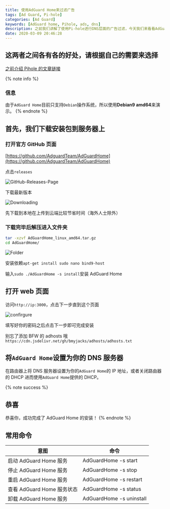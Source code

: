 ```yaml
---
title: 使用AdGuard Home来过滤广告
tags: [Ad Guard, Pi-hole]
categories: [Ad Guard]
keywords: [AdGuard home, Pihole, ads, dns]
description: 之前我们讲解了使用Pi-hole进行DNS层面的广告过滤，今天我们来看看AdGuard Home的表现是不是和Pihole一样呢?一起来看看吧。
date: 2020-03-09 20:46:28
---
```


## 这两者之间各有各的好处，请根据自己的需要来选择

[之前介绍 Pihole 的文章链接](https://www.bmyjacks.cn/2020/pihole.html)

{% note info %}

### 信息

由于`AdGuard Home`目前只支持`Debian`操作系统，所以使用**Debian9 amd64**来演示。
{% endnote %}

## 首先，我们下载安装包到服务器上

### 打开官方 GitHub 页面

[https://github.com/AdguardTeam/AdGuardHome](https://github.com/AdguardTeam/AdGuardHome)

点击`releases`

![GitHub-Releases-Page](https://cdn-bmyjacks-io.oss-cn-shenzhen.aliyuncs.com/img/20200309194654.png?x-oss-process=style/img)

下载最新版本

![Downloading](https://cdn-bmyjacks-io.oss-cn-shenzhen.aliyuncs.com/img/20200309194854.png?x-oss-process=style/img)

先下载到本地在上传到云端比较节省时间（海外人士除外）

### 下载完毕后解压进入文件夹

```bash
tar -xzvf AdGuardHome_linux_amd64.tar.gz
cd AdGuardHome/
```

![Folder](https://cdn-bmyjacks-io.oss-cn-shenzhen.aliyuncs.com/img/20200309201502.png?x-oss-process=style/img)

安装依赖`apt-get install sudo nano bind9-host`

输入`sudo ./AdGuardHome -s install`安装 AdGuard Home

## 打开 web 页面

访问`http://ip:3000`，点击下一步直到这个页面

![confirgure](https://cdn-bmyjacks-io.oss-cn-shenzhen.aliyuncs.com/img/20200309202015.png?x-oss-process=style/img)

填写好你的密码之后点击下一步即可完成安装

别忘了添加 BFW 的 adhosts 哦`https://cdn.jsdelivr.net/gh/bmyjacks/adhosts/adhosts.txt`

## 将`AdGuard Home`设置为你的 DNS 服务器

在路由器上将 DNS 服务器设置为你的`AdGuard Home`的 IP 地址，或者关闭路由器的 DHCP 进而使用`AdGuard Home`提供的 DHCP。

{% note success %}

## 恭喜

恭喜你，成功完成了 AdGuard Home 的安装！
{% endnote %}

## 常用命令

| 意图                       | 命令                     |
| -------------------------- | ------------------------ |
| 启动 AdGuard Home 服务     | AdGuardHome -s start     |
| 停止 AdGuard Home 服务     | AdGuardHome -s stop      |
| 重启 AdGuard Home 服务     | AdGuardHome -s restart   |
| 查看 AdGuard Home 服务状态 | AdGuardHome -s status    |
| 卸载 AdGuard Home 服务     | AdGuardHome -s uninstall |

